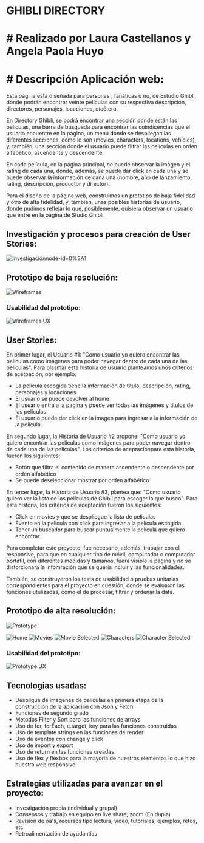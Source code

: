 # GHIBLI DIRECTORY
# # Realizado por Laura Castellanos y Angela Paola Huyo

# # Descripción Aplicación web:

Esta página está diseñada para personas , fanáticas o no, de Estudio Ghibli, donde
podrán encontrar veinte películas con su respectiva descripción, directores,
personajes, locaciones, etcétera.

En Directory Ghibli, se podrá encontrar una sección donde están las películas, una barra
de búsqueda para encontrar las coindicencias que el usuario encuentre en la página, 
un menú donde se despliegan las diferentes secciones, como lo son (movies, characters, 
locations, vehicles), y, también, una sección donde el usuario puede filtrar las películas
en orden alfabético, ascendente y descendente.

En cada película, en la página principal, se puede observar la imágen y el rating de cada
una, donde, además, se puede dar click en cada una y se puede observar la información
de cada una (nombre, año de lanzamiento, rating, descripción, productor y director).

Para el diseño de la página web, construimos un prototipo de baja fidelidad y otro de alta 
fidelidad, y, también, unas posibles historias de usuario, donde pudimos
reflejar lo que, posiblemente, quisiera observar un usuario que entre en la página de Studio
Ghibli.

## Investigación y procesos para creación de User Stories:

![Investigación](https://www.figma.com/file/7tefunljDSdouy2bZTolLs/Historias-de-Usuario-de-DL17?)node-id=0%3A1

## Prototipo de baja resolución:

![Wireframes](https://www.figma.com/file/rKgA4GO9kzW7xvgZ1zoNYq/Prototipo-baja-resoluci%C3%B3n-DL)

### Usabilidad del prototipo:

![Wireframes UX](https://www.figma.com/proto/rKgA4GO9kzW7xvgZ1zoNYq/Prototipo-baja-resoluci%C3%B3n-DL?node-id=1%3A2&scaling=min-zoom&page-id=0%3A1&starting-point-node-id=1%3A2&show-proto-sidebar=1)

## User Stories:

En primer lugar, el Usuario #1: "Como usuario yo quiero encontrar las películas como imágenes
para poder navegar dentro de cada una de las películas". Para plasmar esta historia de usuario
planteamos unos criterios de acetpación, por ejemplo:

- La película escogida tiene la información de titulo, descripción, rating, personajes 
y locaciones
- El usuario se puede devolver al home
- El usuario entra a la pagina y puede ver todas las imágenes y títulos de las películas
- El usuario puede dar click en la imagen para ingresar a la información de la película

En segundo lugar, la Historia de Usuario #2 propone: "Como usuario yo quiero encontrar las 
películas como imágenes para poder navegar dentro de cada una de las películas". Los 
criterios de aceptaciónpara esta historia, fueron los siguientes:

- Botón que filtra el contenido de manera ascendente o descendente por orden alfabético
- Se puede deseleccionar mostrar por orden alfabético

En tercer lugar, la Historia de Usuario #3, plantea que: "Como usuario quiero ver la lista
de las películas de Ghibli para escoger la que busco". Para esta historia, los criterios de 
aceptación fueron los siguientes:

- Click en movies y que se despliegue la lista de peliculas
- Evento en la pelicula con click para ingresar a la película escogida
- Tener un buscador para buscar puntualmente la película que quiero encontrar

Para completar este proyecto, fue necesario, además, trabajar con el responsive, para 
que en cualquier tipo de móvil, computador o computador portátil, con diferentes medidas
y tamaños, fuera visible la página y no se distorcionara la infomración que se quería 
incluir y las funcionalidades.

También, se construyeron los tests de usabilidad o pruebas unitarias correspondientes para 
el proyecto en cuestión, donde se evaluaron las funciones utulizadas, como el de procesar,
filtrar y ordenar la data.

## Prototipo de alta resolución:

![Prototype](https://www.figma.com/file/DqdOEzXLG4KG5NpIUVlgKy/directory-ghibli-HF-prototype?node-id=0%3A1)

![Home](src="Prototype/01-home.jpg")
![Movies](src="Prototype/02-1-movies.jpg")
![Movie Selected](src="Prototype/02-2-movie-selected.jpg")
![Characters](src="Prototype/03-1-characters.jpg")
![Character Selected](src="src/Prototype/03-2-character-selected.jpg")

### Usabilidad del prototipo:

![Prototype UX](https://www.figma.com/proto/DqdOEzXLG4KG5NpIUVlgKy/directory-ghibli-HF-prototype?node-id=1%3A82&scaling=min-zoom&page-id=0%3A1&starting-point-node-id=1%3A2)

## Tecnologias usadas:
- Despligue de imagenes de películas en primera etapa de la construcción de la aplicación con Json y Fetch
- Funciones de segundo grado
- Metodos Filter y Sort para las funciones de arrays
- Uso de for, forEach, e.target, key para las funciones construidas
- Uso de template strings en las funciones de render
- Uso de eventos con change y click
- Uso de import y export
- Uso de return en las funciones creadas
- Uso de flex y flexbox para la mayoria de nuestros elementos lo que hizo nuestra web responsive

## Estrategias utilizadas para avanzar en el proyecto:
- Investigación propia (individual y grupal)
- Consensos y trabajo en equipo en live share, zoom (En dupla)
- Revisión de oa's, recursos tipo lectura, video, tutoriales, ejemplos, retos, etc.
- Retroalimentación de ayudantías





